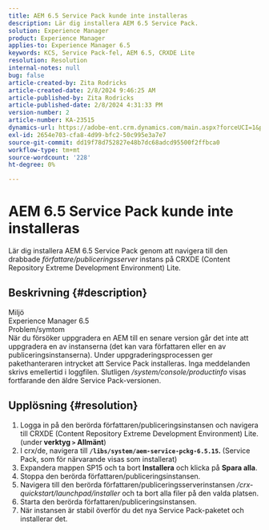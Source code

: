 ```yaml
---
title: AEM 6.5 Service Pack kunde inte installeras
description: Lär dig installera AEM 6.5 Service Pack.
solution: Experience Manager
product: Experience Manager
applies-to: Experience Manager 6.5
keywords: KCS, Service Pack-fel, AEM 6.5, CRXDE Lite
resolution: Resolution
internal-notes: null
bug: false
article-created-by: Zita Rodricks
article-created-date: 2/8/2024 9:46:25 AM
article-published-by: Zita Rodricks
article-published-date: 2/8/2024 4:31:33 PM
version-number: 2
article-number: KA-23515
dynamics-url: https://adobe-ent.crm.dynamics.com/main.aspx?forceUCI=1&pagetype=entityrecord&etn=knowledgearticle&id=67af1fe6-66c6-ee11-9079-6045bd006704
exl-id: 2654e703-cfa8-4d99-bfc2-50c995e3a7e7
source-git-commit: dd19f78d752827e48b7dc68adcd95500f2ffbca0
workflow-type: tm+mt
source-wordcount: '228'
ht-degree: 0%

---
```


# AEM 6.5 Service Pack kunde inte installeras


Lär dig installera AEM 6.5 Service Pack genom att navigera till den drabbade *författare/publiceringsserver* instans på CRXDE (Content Repository Extreme Development Environment) Lite.

## Beskrivning {#description}

Miljö<br>
Experience Manager 6.5
<br>Problem/symtom<br>
När du försöker uppgradera en AEM till en senare version går det inte att uppgradera en av instanserna (det kan vara författaren eller en av publiceringsinstanserna). Under uppgraderingsprocessen ger pakethanteraren intrycket att Service Pack installeras. Inga meddelanden skrivs emellertid i loggfilen. Slutligen */system/console/productinfo* visas fortfarande den äldre Service Pack-versionen.


## Upplösning {#resolution}


1. Logga in på den berörda författaren/publiceringsinstansen och navigera till CRXDE (Content Repository Extreme Development Environment) Lite. (under<b> verktyg `>`  Allmänt</b>)
2. I crx/de, navigera till <b>`/libs/system/aem-service-pckg-6.5.15`. </b>(Service Pack, som för närvarande visas som installerat)
3. Expandera mappen SP15 och ta bort <b>Installera</b> och klicka på <b>Spara alla</b>.
4. Stoppa den berörda författaren/publiceringsinstansen.
5. Navigera till den berörda författaren/publiceringsserverinstansen */crx-quickstart/launchpad/installer* och ta bort alla filer på den valda platsen.
6. Starta den berörda författaren/publiceringsinstansen.
7. När instansen är stabil överför du det nya Service Pack-paketet och installerar det.
